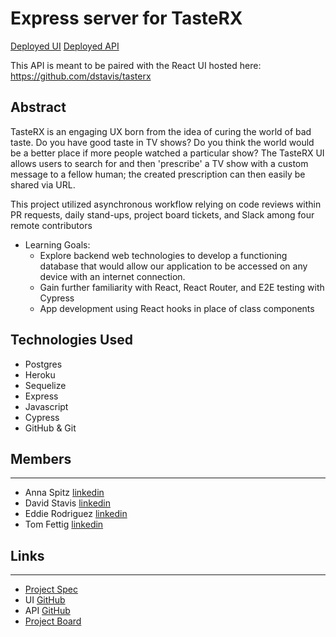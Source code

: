 # Express server for TasteRX

[Deployed UI](https://tasterx.herokuapp.com/)
[Deployed API](https://tasterx-api.herokuapp.com/)

This API is meant to be paired with the React UI hosted here:
https://github.com/dstavis/tasterx

## Abstract

TasteRX is an engaging UX born from the idea of curing the world of bad taste.  Do you have good taste in TV shows?  Do you think the world would be a better place if more people watched a particular show?  The TasteRX UI allows users to search for and then 'prescribe' a TV show with a custom message to a fellow human; the created prescription can then easily be shared via URL.   

This project utilized asynchronous workflow relying on code reviews within PR requests, daily stand-ups, project board tickets, and Slack among four remote contributors

* Learning Goals:
    * Explore backend web technologies to develop a functioning database that would allow our application to be accessed on any device with an internet connection.   
    * Gain further familiarity with React, React Router, and E2E testing with Cypress
    * App development using React hooks in place of class components

## Technologies Used
- Postgres
- Heroku
- Sequelize
- Express
- Javascript
- Cypress
- GitHub & Git

## Members
__________________________
- Anna Spitz [linkedin](https://www.linkedin.com/in/aspitz1/)
- David Stavis [linkedin](https://www.linkedin.com/in/dstavis/)
- Eddie Rodriguez [linkedin](https://www.linkedin.com/in/edward-rodriguez-1b497423b/)
- Tom Fettig [linkedin](https://www.linkedin.com/in/tom-fettig-86323a115/)

## Links
__________________________
- [Project Spec](https://frontend.turing.edu/projects/module-3/stretch.html)
- UI [GitHub](https://github.com/dstavis/tasterx)
- API [GitHub](https://github.com/dstavis/tasterx-api)
- [Project Board](https://trello.com/b/X48waU4e/tasterx)

